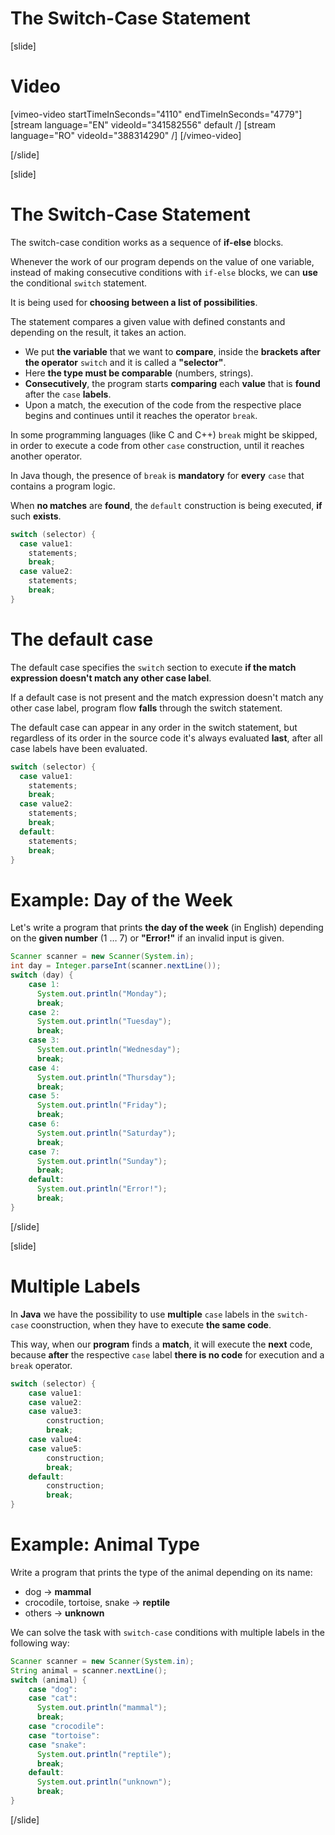 # The Switch-Case Statement

[slide]
# Video

[vimeo-video startTimeInSeconds="4110" endTimeInSeconds="4779"]
[stream language="EN" videoId="341582556" default /]
[stream language="RO" videoId="388314290"  /]
[/vimeo-video]

[/slide]

[slide]
# The Switch-Case Statement
The switch-case condition works as a sequence of **if-else** blocks. 

Whenever the work of our program depends on the value of one variable, instead of making consecutive conditions with `if-else` blocks, we can **use** the conditional `switch` statement. 

It is being used for **choosing between a list of possibilities**. 

The statement compares a given value with defined constants and depending on the result, it takes an action.

- We put **the variable** that we want to **compare**, inside the **brackets after the operator** `switch` and it is called a **"selector"**. 
- Here **the type must be comparable** (numbers, strings). 
- **Consecutively**, the program starts **comparing** each **value** that is **found** after the `case` **labels**. 
- Upon a match, the execution of the code from the respective place begins and continues until it reaches the operator `break`. 

In some programming languages (like C and C++) `break` might be skipped, in order to execute a code from other `case` construction, until it reaches another operator. 

In Java though, the presence of `break` is **mandatory** for **every** `case` that contains a program logic. 

When **no matches** are **found**, the `default` construction is being executed, **if** such **exists**.

```java
switch (selector) {
  case value1:
    statements;
    break;
  case value2:
    statements;
    break;
}
```

# The default case
The default case specifies the `switch` section to execute **if the match expression doesn't match any other case label**.

If a default case is not present and the match expression doesn't match any other case label, program flow **falls** through the switch statement.

The default case can appear in any order in the switch statement, but regardless of its order in the source code it's always evaluated **last**, after all case labels have been evaluated.

```java
switch (selector) {
  case value1:
    statements;
    break;
  case value2:
    statements;
    break;
  default:
    statements;
    break;
}
```

# Example: Day of the Week
Let's write a program that prints **the day of the week** (in English) depending on the **given number** (1 … 7) or **"Error!"** if an invalid input is given.

```java
Scanner scanner = new Scanner(System.in);
int day = Integer.parseInt(scanner.nextLine());
switch (day) {
    case 1:
      System.out.println("Monday");
      break;
    case 2:
      System.out.println("Tuesday");
      break;
    case 3:
      System.out.println("Wednesday");
      break;
    case 4:
      System.out.println("Thursday");
      break;
    case 5:
      System.out.println("Friday");
      break;
    case 6:
      System.out.println("Saturday");
      break;
    case 7:
      System.out.println("Sunday");
      break;
    default:
      System.out.println("Error!");
      break;
}
```
[/slide]

[slide]
# Multiple Labels
In **Java** we have the possibility to use **multiple** `case` labels in the `switch-case` coonstruction, when they have to execute **the same code**. 

This way, when our **program** finds a **match**, it will execute the **next** code, because **after** the respective `case` label **there is no code** for execution and a `break` operator. 

```java
switch (selector) {
    case value1:
    case value2:
    case value3:
        construction;
        break;
    case value4:
    case value5:
        construction;
        break;
    default:
        construction;
        break;
}
```

# Example: Animal Type
Write a program that prints the type of the animal depending on its name:
-  dog -> **mammal**
-  crocodile, tortoise, snake -> **reptile**
-  others -> **unknown**

We can solve the task with `switch-case` conditions with multiple labels in the following way:
```java
Scanner scanner = new Scanner(System.in);
String animal = scanner.nextLine();
switch (animal) {
    case "dog":
    case "cat":
      System.out.println("mammal");
      break;
    case "crocodile":
    case "tortoise":
    case "snake":
      System.out.println("reptile");
      break;
    default:
      System.out.println("unknown");
      break;
}
```
[/slide]